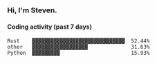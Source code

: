 ### Hi, I'm Steven.

#### Coding activity (past 7 days)
```
Rust    ▓▓▓▓▓▓▓▓▓▓▓▓▓▓▓▓▓▓▓▓▓▓▓▓▓▓▓▓▓▓  52.44%
other   ▓▓▓▓▓▓▓▓▓▓▓▓▓▓▓▓▓▓              31.63%
Python  ▓▓▓▓▓▓▓▓▓                       15.93%
```
